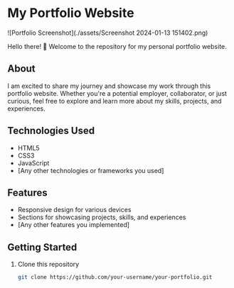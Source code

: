 # My Portfolio Website

![Portfolio Screenshot](./assets/Screenshot 2024-01-13 151402.png)

Hello there! 👋 Welcome to the repository for my personal portfolio website.

## About

I am excited to share my journey and showcase my work through this portfolio website. Whether you're a potential employer, collaborator, or just curious, feel free to explore and learn more about my skills, projects, and experiences.

## Technologies Used

- HTML5
- CSS3
- JavaScript
- [Any other technologies or frameworks you used]

## Features

- Responsive design for various devices
- Sections for showcasing projects, skills, and experiences
- [Any other features you implemented]

## Getting Started

1. Clone this repository
   ```bash
   git clone https://github.com/your-username/your-portfolio.git
